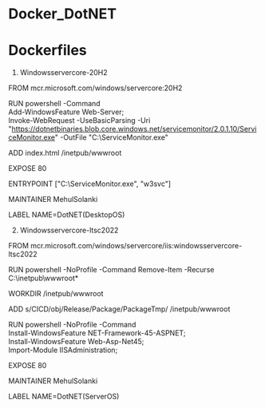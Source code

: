 # Docker_DotNET

# Dockerfiles

1) Windowsservercore-20H2

FROM mcr.microsoft.com/windows/servercore:20H2

RUN powershell -Command \
    Add-WindowsFeature Web-Server; \
    Invoke-WebRequest -UseBasicParsing -Uri "https://dotnetbinaries.blob.core.windows.net/servicemonitor/2.0.1.10/ServiceMonitor.exe" -OutFile "C:\ServiceMonitor.exe"
 
ADD index.html /inetpub/wwwroot
 
EXPOSE 80

ENTRYPOINT ["C:\\ServiceMonitor.exe", "w3svc"]

MAINTAINER MehulSolanki

LABEL NAME=DotNET(DesktopOS)


2) Windowsservercore-ltsc2022

FROM mcr.microsoft.com/windows/servercore/iis:windowsservercore-ltsc2022

RUN powershell -NoProfile -Command Remove-Item -Recurse C:\inetpub\wwwroot\*

WORKDIR /inetpub/wwwroot

ADD s/CICD/obj/Release/Package/PackageTmp/ /inetpub/wwwroot

RUN powershell -NoProfile -Command \
    Install-WindowsFeature NET-Framework-45-ASPNET; \
    Install-WindowsFeature Web-Asp-Net45; \
    Import-Module IISAdministration;	

EXPOSE 80

MAINTAINER MehulSolanki

LABEL NAME=DotNET(ServerOS)

